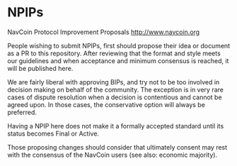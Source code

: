 # NPIPs

NavCoin Protocol Improvement Proposals   http://www.navcoin.org

People wishing to submit NPIPs, first should propose their idea or document as a PR to this repository. After reviewing that the format and style meets our guidelines and when acceptance and minimum consensus is reached, it will be published here.

We are fairly liberal with approving BIPs, and try not to be too involved in decision making on behalf of the community. The exception is in very rare cases of dispute resolution when a decision is contentious and cannot be agreed upon. In those cases, the conservative option will always be preferred.

Having a NPIP here does not make it a formally accepted standard until its status becomes Final or Active.

Those proposing changes should consider that ultimately consent may rest with the consensus of the NavCoin users (see also: economic majority).
